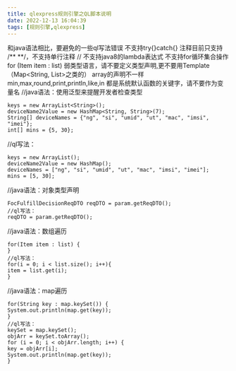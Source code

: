 ```yaml
---
title: qlexpress规则引擎之QL脚本说明
date: 2022-12-13 16:04:39
tags: [规则引擎,qlexpress]
---
```

和java语法相比，要避免的一些ql写法错误
不支持try{}catch{}
注释目前只支持 /** **/，不支持单行注释 //
不支持java8的lambda表达式
不支持for循环集合操作for (Item item : list)
弱类型语言，请不要定义类型声明,更不要用Template（Map<String, List>之类的）
array的声明不一样
min,max,round,print,println,like,in 都是系统默认函数的关键字，请不要作为变量名
//java语法：使用泛型来提醒开发者检查类型
<!--more-->
```
keys = new ArrayList<String>();
deviceName2Value = new HashMap<String, String>(7);
String[] deviceNames = {"ng", "si", "umid", "ut", "mac", "imsi", "imei"};
int[] mins = {5, 30};
```
//ql写法：
```
keys = new ArrayList();
deviceName2Value = new HashMap();
deviceNames = ["ng", "si", "umid", "ut", "mac", "imsi", "imei"];
mins = [5, 30];
```
//java语法：对象类型声明
```
FocFulfillDecisionReqDTO reqDTO = param.getReqDTO();
//ql写法：
reqDTO = param.getReqDTO();
```
//java语法：数组遍历
```
for(Item item : list) {
}
//ql写法：
for(i = 0; i < list.size(); i++){
item = list.get(i);
}
```
//java语法：map遍历
```
for(String key : map.keySet()) {
System.out.println(map.get(key));
}
//ql写法：
keySet = map.keySet();
objArr = keySet.toArray();
for (i = 0; i < objArr.length; i++) {
key = objArr[i];
System.out.println(map.get(key));
}
```